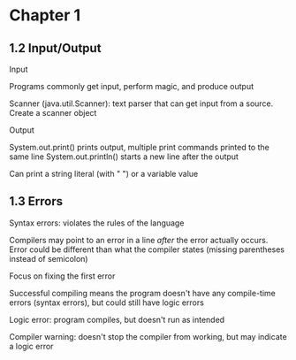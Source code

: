 # Chapter 1

## 1.2 Input/Output

Input

Programs commonly get input, perform magic, and produce output

Scanner (java.util.Scanner): text parser that can get input from a source. Create a scanner object

Output

System.out.print() prints output, multiple print commands printed to the same line
System.out.println() starts a new line after the output

Can print a string literal (with " ") or a variable value

## 1.3 Errors

Syntax errors: violates the rules of the language

Compilers may point to an error in a line *after* the error actually occurs. Error could be different than what the compiler states (missing parentheses instead of semicolon)

Focus on fixing the first error

Successful compiling means the program doesn't have any compile-time errors (syntax errors), but could still have logic errors

Logic error: program compiles, but doesn't run as intended

Compiler warning: doesn't stop the compiler from working, but may indicate a logic error